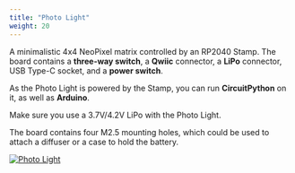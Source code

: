 ```yaml
---
title: "Photo Light"
weight: 20
---
```


A minimalistic 4x4 NeoPixel matrix controlled by an RP2040 Stamp. The board contains a **three-way switch**, a **Qwiic** connector, a **LiPo** connector, USB Type-C socket, and a **power switch**.

As the Photo Light is powered by the Stamp, you can run **CircuitPython** on it, as well as **Arduino**.

Make sure you use a 3.7V/4.2V LiPo with the Photo Light.

The board contains four M2.5 mounting holes, which could be used to attach a diffuser or a case to hold the battery.

<div class="container">

[![Photo Light](/docs/flux/photo-light/photolight.jpg)](/docs/flux/photo-light/photolight.jpg)

</div>